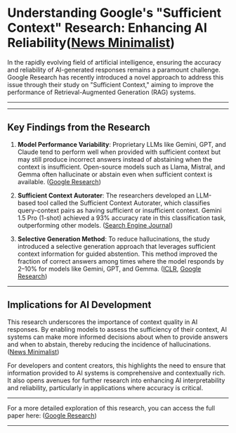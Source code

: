 # Understanding Google's "Sufficient Context" Research: Enhancing AI Reliability([News Minimalist][1])

In the rapidly evolving field of artificial intelligence, ensuring the accuracy and reliability of AI-generated responses remains a paramount challenge. Google Research has recently introduced a novel approach to address this issue through their study on "Sufficient Context," aiming to improve the performance of Retrieval-Augmented Generation (RAG) systems.

---


---

## Key Findings from the Research

1. **Model Performance Variability**: Proprietary LLMs like Gemini, GPT, and Claude tend to perform well when provided with sufficient context but may still produce incorrect answers instead of abstaining when the context is insufficient. Open-source models such as Llama, Mistral, and Gemma often hallucinate or abstain even when sufficient context is available. ([Google Research][5])

2. **Sufficient Context Autorater**: The researchers developed an LLM-based tool called the Sufficient Context Autorater, which classifies query-context pairs as having sufficient or insufficient context. Gemini 1.5 Pro (1-shot) achieved a 93% accuracy rate in this classification task, outperforming other models. ([Search Engine Journal][3])

3. **Selective Generation Method**: To reduce hallucinations, the study introduced a selective generation approach that leverages sufficient context information for guided abstention. This method improved the fraction of correct answers among times where the model responds by 2–10% for models like Gemini, GPT, and Gemma. ([ICLR][6], [Google Research][5])

---

## Implications for AI Development

This research underscores the importance of context quality in AI responses. By enabling models to assess the sufficiency of their context, AI systems can make more informed decisions about when to provide answers and when to abstain, thereby reducing the incidence of hallucinations.([News Minimalist][1])

For developers and content creators, this highlights the need to ensure that information provided to AI systems is comprehensive and contextually rich. It also opens avenues for further research into enhancing AI interpretability and reliability, particularly in applications where accuracy is critical.

---

For a more detailed exploration of this research, you can access the full paper here: ([Google Research][5])

---

[1]: https://www.newsminimalist.com/articles/google-researchers-enhance-ai-response-accuracy-with-context-signal-41ec18e0?utm_source=chatgpt.com "Google researchers enhance AI response accuracy with context signal"
[2]: https://arxiv.org/abs/2411.06037?utm_source=chatgpt.com "Sufficient Context: A New Lens on Retrieval Augmented Generation Systems"
[3]: https://www.searchenginejournal.com/google-researchers-improve-rag-with-sufficient-context-signal/542320/?utm_source=chatgpt.com "Google Researchers Improve RAG With \"Sufficient Context\" Signal"
[4]: https://youknowai.com/research/new-google-research-on-reducing-hallucinations-in-llms-that-use-rag/?utm_source=chatgpt.com "New Google Research on reducing hallucinations in LLMs that use RAG"
[5]: https://research.google/pubs/sufficient-context-a-new-lens-on-retrieval-augmented-generation-systems/?utm_source=chatgpt.com "Sufficient Context: A New Lens on Retrieval Augmented Generation Systems"
[6]: https://iclr.cc/virtual/2025/poster/30092?utm_source=chatgpt.com "ICLR Poster Sufficient Context: A New Lens on Retrieval Augmented Generation Systems"
